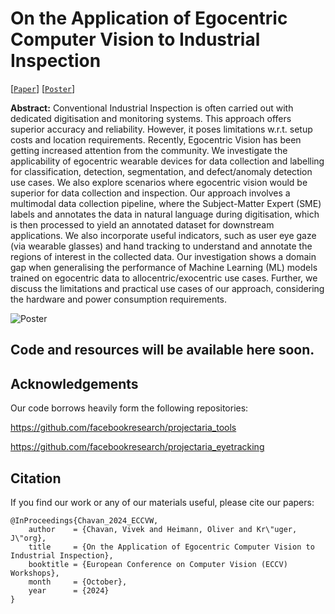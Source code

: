 # On the Application of Egocentric Computer Vision to Industrial Inspection

[[`Paper`](https://drive.google.com/file/d/1js-4P-NdWX68ouwjCD6eDOyMhD-a_A6d/view?usp=sharing)] [[`Poster`](https://drive.google.com/file/d/1UrWMS26FOmq9uBtISKIeJSVubGSdUn71/view?usp=sharing)]

**Abstract:** Conventional Industrial Inspection is often carried out with dedicated digitisation and monitoring systems. This approach offers superior accuracy and reliability. However, it poses limitations w.r.t. setup costs and location requirements. Recently, Egocentric Vision has been getting increased attention from the community. We investigate the applicability of egocentric wearable devices for data collection and labelling for classification, detection, segmentation, and defect/anomaly detection use cases. We also explore scenarios where egocentric vision would be superior for data collection and inspection. Our approach involves a multimodal data collection pipeline, where the Subject-Matter Expert (SME) labels and annotates the data in natural language during digitisation, which is then processed to yield an annotated dataset for downstream applications. We also incorporate useful indicators, such as user eye gaze (via wearable glasses) and hand tracking to understand and annotate the regions of interest in the collected data. Our investigation shows a domain gap when generalising the performance of Machine Learning (ML) models trained on egocentric data to allocentric/exocentric use cases. Further, we discuss the limitations and practical use cases of our approach, considering the hardware and power consumption requirements.

![Poster](https://github.com/Vivek9Chavan/ADCM/blob/main/(ECCV2024%20Workshop)%20VISION.jpg)

## Code and resources will be available here soon.

## Acknowledgements

Our code borrows heavily form the following repositories:

https://github.com/facebookresearch/projectaria_tools

https://github.com/facebookresearch/projectaria_eyetracking

<a name="bibtex"></a>
## Citation

If you find our work or any of our materials useful, please cite our papers:
```
@InProceedings{Chavan_2024_ECCVW,
    author    = {Chavan, Vivek and Heimann, Oliver and Kr\"uger, J\"org},
    title     = {On the Application of Egocentric Computer Vision to Industrial Inspection},
    booktitle = {European Conference on Computer Vision (ECCV) Workshops},
    month     = {October},
    year      = {2024}
}
